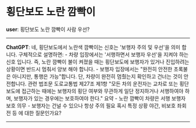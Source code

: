 # 횡단보도 노란 깜빡이

**user**:
횡단보도 노란 깜빡이 사람 우선?

---

**ChatGPT**:
네, 횡단보도에서 노란색 깜빡이는 신호는 '보행자 주의 및 우선'을 의미 합니다. 구체적으로 설명하면: - 차량 입장에서는 '서행하면서 보행자 우선'을 지켜야 하는 신호 입니다. 즉, 노란 깜빡이 불이 켜졌을 때는 횡단보도에 보행자가 있거나 진입하려는 상황이면 반드시 멈춰서 양보 해야 합니다. - 보행자 입장에서는 "완전히 안전한 초록불은 아니지만, 통행은 가능"합니다. 단, 차량이 완전히 멈췄는지 확인하고 건너는 것이 안전합니다. 관련 법조문 도로교통법 제27조 제1항 "모든 차의 운전자는 교차로 또는 횡단보도에 접근하는 때에는 보행자의 횡단 여부와 무관하게 일단 정지하거나 서행하여야 하며, 보행자가 있는 경우에는 보호하여야 한다." 요약 - 노란 깜빡이 차량은 서행 보행자 보호 의무 - 보행자는 건널 수 있으나 항상 주의 필요 혹시 특정 상황 야간, 비보호 좌회전 등 에 대한 질문인가요?

---


